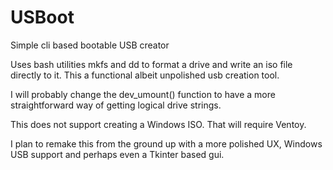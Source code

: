 # USBoot
Simple cli based bootable USB creator

Uses bash utilities mkfs and dd to format a drive and write an iso file directly to it.
This a functional albeit unpolished usb creation tool. 

I will probably change the dev_umount() function to have a more straightforward way of getting logical drive strings. 

This does not support creating a Windows ISO. That will require Ventoy.

I plan to remake this from the ground up with a more polished UX, Windows USB support and perhaps even a Tkinter based gui.
